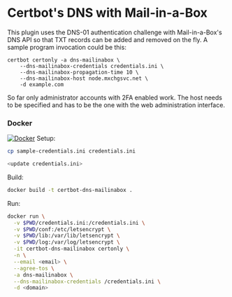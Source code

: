 # Certbot's DNS with Mail-in-a-Box

This plugin uses the DNS-01 authentication challenge with Mail-in-a-Box's DNS
API so that TXT records can be added and removed on the fly. A sample program
invocation could be this:

```shell
certbot certonly -a dns-mailinabox \
	--dns-mailinabox-credentials credentials.ini \
	--dns-mailinabox-propagation-time 10 \
	--dns-mailinabox-host node.mxchgsvc.net \
	-d example.com
```

So far only administrator accounts with 2FA enabled work. The host needs to be
specified and has to be the one with the web administration interface.

### Docker
[![Docker](https://github.com/HolyHamSandwich/certbot-dns-mailinabox/actions/workflows/docker-publish.yml/badge.svg)](https://github.com/HolyHamSandwich/certbot-dns-mailinabox/actions/workflows/docker-publish.yml)
Setup:
```bash
cp sample-credentials.ini credentials.ini

<update credentials.ini>
```

Build:
```bash
docker build -t certbot-dns-mailinabox .
```
Run:
```bash
docker run \
  -v $PWD/credentials.ini:/credentials.ini \
  -v $PWD/conf:/etc/letsencrypt \
  -v $PWD/lib:/var/lib/letsencrypt \
  -v $PWD/log:/var/log/letsencrypt \
  -it certbot-dns-mailinabox certonly \
  -n \
  --email <email> \
  --agree-tos \
  -a dns-mailinabox \
  --dns-mailinabox-credentials /credentials.ini \
  -d <domain>
```
